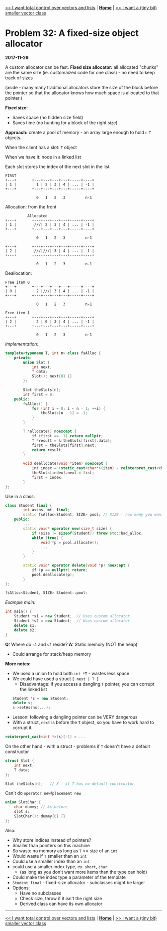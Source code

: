 [<< I want total control over vectors and lists](./problem_31.md) | [**Home**](../README.md) | [>> I want a (tiny bit) smaller vector class](./problem_33.md) 

# Problem 32: A fixed-size object allocator
**2017-11-29**

A custom allocator can be fast.
**Fixed size allocator:** all allocated "chunks" are the same size (ie. customaized code for one class) - no need to keep track of sizes

(aside - many many traditional allocators store the size of the block before the pointer so that the allocator knows how much space is allocated to that pointer.)

**Fixed size:**
- Saves space (no hidden size field)
- Saves time (no hunting for a block of the right size)

**Approach:** create a pool of memory  - an array large enough to hold `n` `T` objects.

When the client has a slot: `T` object

When we have it: node in a linked list

Each slot stores the index of the next slot in the list

```
FIRST
+---+       +---+---+---+---+-----+----+
| 1 |       | 1 | 2 | 3 | 4 | ... | -1 |
+---+       +---+---+---+---+-----+----+

              0   1   2   3         n-1
```

Allocation: from the front

```
          Allocated
+---+       +---+---+---+---+-----+----+
| 1 |       |///| 2 | 3 | 4 | ... | -1 |
+---+       +---+---+---+---+-----+----+

              0   1   2   3         n-1

+---+       +---+---+---+---+-----+----+
| 2 |       |///|///| 3 | 4 | ... | -1 |
+---+       +---+---+---+---+-----+----+

              0   1   2   3         n-1
```

Deallocation: 

```
Free item 0
+---+       +---+---+---+---+-----+----+
| 0 |       | 2 |///| 3 | 4 | ... | -1 |
+---+       +---+---+---+---+-----+----+

              0   1   2   3         n-1

Free item 1
+---+       +---+---+---+---+-----+----+
| 2 |       | 2 | 0 | 3 | 4 | ... | -1 |
+---+       +---+---+---+---+-----+----+

              0   1   2   3         n-1
```

_Implementation:_

```C++
template<typename T, int n> class fsAlloc {
    private:
        union Slot {
            int next;
            T data;
            Slot(): next{0} {}
        };

        Slot theSlots[n];
        int first = 0;
    public:
        fsAlloc() {
            for (int i = 0; i < n - 1; ++i) {
                theSlots[n - 1] = -1;
            }
        }

        T *allocate() noexcept {
            if (first == -1) return nullptr;
            T *result = &(theSlots[first].data);
            first = theSlots[first].next;
            return result;
        }

        void deallocate(void *item) noexcept {
            int index = (static_cast<char*>(item) - reinterpret_cast<char*>(theSlots)) / sizeof(Slot);
            theSlots[index].next = fist;
            first = index;
        }
};
```

Use in a class:

```C++
class Student final {
        int assns, mt, final;     
        static fsAlloc<Student, SIZE> pool; // SIZE - how many you want
    public:
        ...
        static void* operator new(size_t size) {
            if (size != sizeof(Student)) throw std::bad_alloc;
            while (true) {
                void *p = pool.allocate();
                ...
            }
        }

        static void* operator delete(void *p) noexcept {
            if (p == nullptr) return;
            pool.deallocate(p);
        }
};

fsAlloc<Student, SIZE> Student::pool;
```

_Example main:_
```C++
int main() {
    Student *s1 = new Student;  // Uses custom allocator
    Student *s2 = new Student;  // Uses custom allocator
    delete s1;
    delete s2;
}
```

**Q:** Where do `s1` and `s2` reside?
**A:** Static memory (NOT the heap)
- Could arrange for stack/heap memory

**More notes:** 
- We used a union to hold both `int *T` - wastes less space
- We could have used a struct `[ next | T ]`
    - Disadvantage: if you access a dangling `T` pointer, you can corrupt the linked list
    ```C++
    Student *s = new Student;
    delete s;
    s->setAssns(...);
    ```
- Lesson: following a dangling pointer can be VERY dangerous
- With a struct, `next` is before the `T` object, so you have to work hard to corrupt it.
```C++
reinterpret_cast<int *>(s)[-1] = ...
```

On the other hand - with a struct - problems if `T` doesn't have a default constructor

```C++
struct Slot {
    int next;
    T data;
};

Slot theSlots[n];   // X - if T has no default constructor
```

Can't do `operator new`/`placement new`

```C++
union SlotChar {
    char dummy; // As before
    slot s;
    SlotChar(): dummy{0} {}
};
```

Also:
- Why store indices instead of pointers?
- Smaller than pointers on this machine
- So waste no memory as long as `T` >= size of an `int`
- Would waste if `T` smaller than an `int`
- Could use a smaller index than an `int`
- could use a smaller index type, ex. `short`, `char`
    - (as long as you don't want more items than the type can hold)
- Could make the index type a parameter of the template
- `Student final` - fixed-size allocator - subclasses might be larger
- Options: 
    - Have no subclasses
    - Check size, throw if it isn't the right size
    - Derived class can have its own allocator

---
[<< I want total control over vectors and lists](./problem_31.md) | [**Home**](../README.md) | [>> I want a (tiny bit) smaller vector class](./problem_33.md) 
